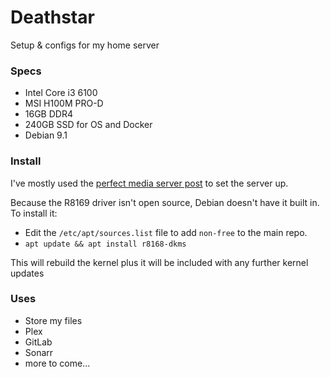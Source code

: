 # Deathstar

Setup & configs for my home server

### Specs

- Intel Core i3 6100
- MSI H100M PRO-D
- 16GB DDR4
- 240GB SSD for OS and Docker
- Debian 9.1

### Install

I've mostly used the [perfect media server post](https://www.linuxserver.io/2017/06/24/the-perfect-media-server-2017/) to set the server up.

Because the R8169 driver isn't open source, Debian doesn't have it built in. To install it:

- Edit the `/etc/apt/sources.list` file to add `non-free` to the main repo.
- `apt update && apt install r8168-dkms`

This will rebuild the kernel plus it will be included with any further kernel updates

### Uses

- Store my files
- Plex
- GitLab
- Sonarr
- more to come...
